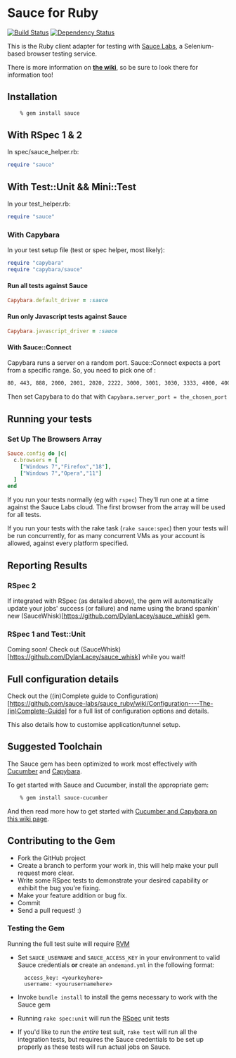 # Sauce for Ruby
 
[![Build Status](https://travis-ci.org/sauce-labs/sauce_ruby.png)](https://travis-ci.org/sauce-labs/sauce_ruby)
[![Dependency Status](https://gemnasium.com/sauce-labs/sauce_ruby.png)](https://gemnasium.com/sauce-labs/sauce_ruby)

This is the Ruby client adapter for testing with [Sauce
Labs](https://www.saucelabs.com), a Selenium-based browser testing service.


There is more information on **[the
wiki](https://github.com/sauce-labs/sauce_ruby/wiki)**, so be sure to look there
for information too!


## Installation

```bash
    % gem install sauce
```

## With RSpec 1 & 2
In spec/sauce_helper.rb:
```ruby
require "sauce"
```

## With Test::Unit && Mini::Test

In your test_helper.rb:
```ruby
require "sauce"
```

### With Capybara
In your test setup file (test or spec helper, most likely):
```ruby
require "capybara"
require "capybara/sauce"
```

#### Run all tests against Sauce
```ruby
Capybara.default_driver = :sauce
```

#### Run only Javascript tests against Sauce
```ruby
Capybara.javascript_driver = :sauce
```

#### With Sauce::Connect
Capybara runs a server on a random port.  Sauce::Connect expects a port from a specific range.  So, you need to pick one of :

```bash
80, 443, 888, 2000, 2001, 2020, 2222, 3000, 3001, 3030, 3333, 4000, 4001, 4040, 4502, 4503, 5000, 5001, 5050, 5555, 6000, 6001, 6060, 6666, 7000, 7070, 7777, 8000, 8001, 8003, 8031, 8080, 8081, 8888, 9000, 9001, 9080, 9090, 9999, 49221
```
Then set Capybara to do that with ```Capybara.server_port = the_chosen_port```

## Running your tests

### Set Up The Browsers Array

```ruby
Sauce.config do |c|
  c.browsers = [
    ["Windows 7","Firefox","18"],
    ["Windows 7","Opera","11"]
  ]
end
```

If you run your tests normally (eg with ```rspec```) They'll run one at a time against the Sauce Labs cloud.  The first browser from the array will be used for all tests.

If you run your tests with the rake task (```rake sauce:spec```) then your tests will be run concurrently, for as many concurrent VMs as your account is allowed, against every platform specified.

## Reporting Results

### RSpec 2

If integrated with RSpec (as detailed above), the gem will automatically update your jobs' success (or failure) and name using the brand spankin' new (SauceWhisk)[https://github.com/DylanLacey/sauce_whisk] gem.

### RSpec 1 and Test::Unit

Coming soon!  Check out (SauceWhisk)[https://github.com/DylanLacey/sauce_whisk] while you wait!

## Full configuration details

Check out the ((in)Complete guide to Configuration)[https://github.com/sauce-labs/sauce_ruby/wiki/Configuration----The-(in)Complete-Guide] for a full list of configuration options and details.

This also details how to customise application/tunnel setup.

## Suggested Toolchain

The Sauce gem has been optimized to work most effectively with
[Cucumber](https://www.cukes.info) and
[Capybara](http://jnicklas.github.com/capybara/).

To get started with Sauce and Cucumber, install the appropriate gem:

```bash
    % gem install sauce-cucumber
```

And then read more how to get started with [Cucumber and Capybara on this
wiki
page](https://github.com/sauce-labs/sauce_ruby/wiki/Cucumber-and-Capybara).

## Contributing to the Gem

* Fork the GitHub project
* Create a branch to perform your work in, this will help make your pull
  request more clear.
* Write some RSpec tests to demonstrate your desired capability or exhibit the
  bug you're fixing.
* Make your feature addition or bug fix.
* Commit
* Send a pull request! :)


### Testing the Gem

Running the full test suite will require [RVM](http://rvm.beginrescueend.com)

* Set `SAUCE_USERNAME` and `SAUCE_ACCESS_KEY` in your environment to valid Sauce credentials **or** create an `ondemand.yml` in the following format:

        access_key: <yourkeyhere>
        username: <yourusernamehere>

* Invoke `bundle install` to install the gems necessary to work with the Sauce
  gem
* Running `rake spec:unit` will run the [RSpec](https://github.com/rspec/rspec) unit tests
* If you'd like to run the *entire* test suit, ```rake test``` will run all the
  integration tests, but requires the Sauce credentials to be set up properly
  as these tests will run actual jobs on Sauce.
